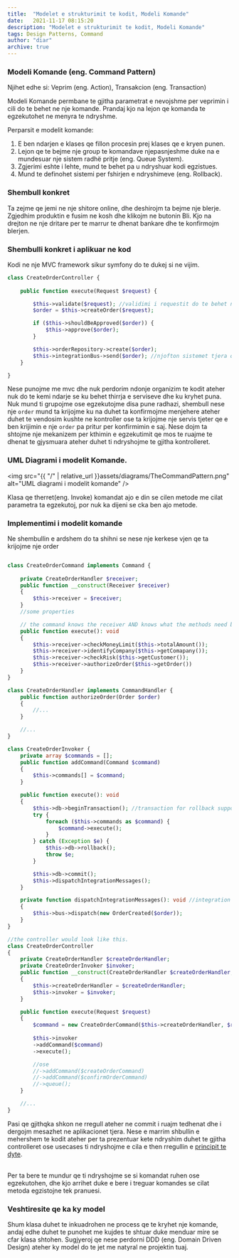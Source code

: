 ```yaml
---
title:  "Modelet e strukturimit te kodit, Modeli Komande"
date:   2021-11-17 08:15:20
description: "Modelet e strukturimit te kodit, Modeli Komande"
tags: Design Patterns, Command
author: "diar"
archive: true
---
```


### Modeli Komande (eng. Command Pattern)

Njihet edhe si: Veprim (eng. Action), Transakcion (eng. Transaction)  


Modeli Komande permbane te gjitha parametrat e nevojshme per veprimin i cili do te behet ne nje komande.
Prandaj kjo na lejon qe komanda te egzekutohet ne menyra te ndryshme.  
  

Perparsit e modelit komande:
1. E ben ndarjen e klases qe fillon procesin prej klases qe e kryen punen.
2. Lejon qe te bejme nje group te komandave njepasnjeshme duke na e mundesuar nje sistem radhë pritje (eng. Queue System).
3. Zgjerimi eshte i lehte, mund te behet pa u ndryshuar kodi egzistues.
4. Mund te definohet sistemi per fshirjen e ndryshimeve (eng. Rollback).


### Shembull konkret
Ta zejme qe jemi ne nje shitore online, dhe deshirojm ta bejme nje blerje.
Zgjedhim produktin e fusim ne kosh dhe klikojm ne butonin Bli.
Kjo na drejton ne nje dritare per te marrur te dhenat bankare dhe te konfirmojm blerjen.

### Shembulli konkret i aplikuar ne kod
Kodi ne nje MVC framework sikur symfony do te dukej si ne vijim.

```php
class CreateOrderController {
    
    public function execute(Request $request) {

        $this->validate($request); //validimi i requestit do te behet ne controller
        $order = $this->createOrder($request);

        if ($this->shouldBeApproved($order)) {
            $this->approve($order);
        }

        $this->orderRepository->create($order);
        $this->integrationBus->send($order); //njofton sistemet tjera qe blerja u krijua
    }

}
```
Nese punojme me mvc dhe nuk perdorim ndonje organizim te kodit ateher nuk do te kemi ndarje se ku behet thirrja e serviseve dhe ku kryhet puna.
Nuk mund ti grupojme ose egzekutojme disa pune radhazi, shembull nese nje `order` mund ta krijojme ku na duhet ta konfirmojme menjehere ateher duhet te vendosim kushte ne kontroller ose ta krijojme nje servis tjeter qe e ben krijimin e nje `order` pa pritur per konfirmimin e saj.
Nese dojm ta shtojme nje mekanizem per kthimin e egzekutimit qe mos te ruajme te dhenat te gjysmuara ateher duhet ti ndryshojme te gjitha kontrolleret.


### UML Diagrami i modelit Komande.
<img src="{{ "/" | relative_url  }}assets/diagrams/TheCommandPattern.png" alt="UML diagrami i modelit komande" />

Klasa qe therret(eng. Invoke) komandat ajo e din se cilen metode me cilat parametra ta egzekutoj, por nuk ka dijeni se cka ben ajo metode.


### Implementimi i modelit komande
Ne shembullin e ardshem do ta shihni se nese nje kerkese vjen qe ta krijojme nje order  

```php

class CreateOrderCommand implements Command {
    
    private CreateOrderHandler $receiver;
    public function __construct(Receiver $receiver)
    {
        $this->receiver = $receiver;
    }
    //some properties

    // the command knows the receiver AND knows what the methods need but doesnt know what they do.
    public function execute(): void
    {
        $this->receiver->checkMoneyLimit($this->totalAmount());
        $this->receiver->identifyCompany($this->getComapany());
        $this->receiver->checkRisk($this->getCustomer());
        $this->receiver->authorizeOrder($this->getOrder())
    }
}

class CreateOrderHandler implements CommandHandler {
    public function authorizeOrder(Order $order)
    {
        //...
    }

    //...
}

class CreateOrderInvoker {
    private array $commands = [];
    public function addCommand(Command $command)
    {
        $this->commands[] = $command;
    }

    public function execute(): void
    {
        $this->db->beginTransaction(); //transaction for rollback support
        try {
            foreach ($this->commands as $command) {
                $command->execute();
            }
        } catch (Exception $e) {
            $this->db->rollback();
            throw $e;
        }

        $this->db->commit();
        $this->dispatchIntegrationMessages(); 
    }

    private function dispatchIntegrationMessages(): void //integration messages after everything went well.
    {
        $this->bus->dispatch(new OrderCreated($order));
    }
}

//the controller would look like this.
class CreateOrderController 
{
    private CreateOrderHandler $createOrderHandler;
    private CreateOrderInvoker $invoker;
    public function __construct(CreateOrderHandler $createOrderHandler, CreateOrderInvoker $invoker)
    {
        $this->createOrderHandler = $createOrderHandler;
        $this->invoker = $invoker;
    }

    public function execute(Request $request)
    {
        $command = new CreateOrderCommand($this->createOrderHandler, $request);
        
        $this->invoker
        ->addCommand($command)
        ->execute();

        //ose
        //->addCommand($createOrderCommand)
        //->addCommand($confirmOrderCommand)
        //->queue();
    }

    //...
}

```

Pasi qe gjithqka shkon ne rregull ateher ne commit i ruajm tedhenat dhe i dergojm mesazhet ne aplikacionet tjera.
Nese e marrim shbullin e mehershem te kodit ateher per ta prezentuar kete ndryshim duhet te gjitha controlleret ose usecases ti ndryshojme e cila e then rregullin e <a href="">principit te dyte</a>.  
&nbsp;

Per ta bere te mundur qe ti ndryshojme se si komandat ruhen ose egzekutohen, dhe kjo arrihet duke e bere i treguar komandes se cilat metoda egzistojne tek pranuesi.  

### Veshtiresite qe ka ky model
Shum klasa duhet te inkuadrohen ne process qe te kryhet nje komande, andaj edhe duhet te punohet me kujdes te shtuar duke menduar mire se cfar klasa shtohen.
Sugjyeroj qe nese perdorni DDD (eng. Domain Driven Design) ateher ky model do te jet me natyral ne projektin tuaj.  



